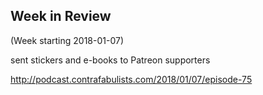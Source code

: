 ## Week in Review

(Week starting 2018-01-07)

sent stickers and e-books to Patreon supporters

http://podcast.contrafabulists.com/2018/01/07/episode-75
